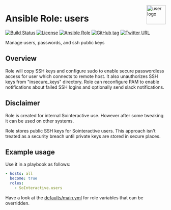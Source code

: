 <p><img src="https://www.iconfinder.com/data/icons/PRACTIKA/256/user.png" alt="user logo" title="user" align="right" height="60" /></p>

Ansible Role: users
===================

[![Build Status](https://travis-ci.org/SoInteractive/ansible-users.svg?branch=master)](https://travis-ci.org/SoInteractive/ansible-users) [![License](https://img.shields.io/badge/license-MIT%20License-brightgreen.svg)](https://opensource.org/licenses/MIT) [![Ansible Role](https://img.shields.io/badge/ansible%20role-SoInteractive.users-blue.svg)](https://galaxy.ansible.com/SoInteractive/users/) [![GitHub tag](https://img.shields.io/github/tag/sointeractive/ansible-users.svg)](https://github.com/SoInteractive/ansible-users/tags) [![Twitter URL](https://img.shields.io/twitter/follow/sointeractive.svg?style=social&label=Follow%20%40SoInteractive)](https://twitter.com/sointeractive)

Manage users, passwords, and ssh public keys

Overview
--------

Role will copy SSH keys and configure sudo to enable secure passwordless access for user which connects to remote host. It also unauthorizes SSH keys from "insecure_keys" directory. 
Role can reconfigure PAM to enable notifications about failed SSH logins and optionally send slack notifications. 

Disclaimer
----------

Role is created for internal Sointeractive use. However after some tweaking it can be used on other systems.

Role stores public SSH keys for Sointeractive users. This approach isn't treated as a security breach until private keys are stored in secure places.

Example usage
-------------

Use it in a playbook as follows:
```yaml
- hosts: all
  become: true
  roles:
    - SoInteractive.users
```

Have a look at the [defaults/main.yml](defaults/main.yml) for role variables
that can be overridden.
